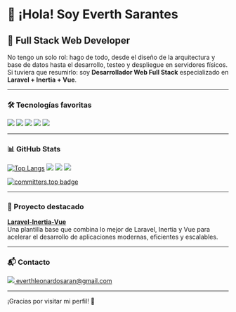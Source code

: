 # 👋 ¡Hola! Soy Everth Sarantes

## 🚀 Full Stack Web Developer

No tengo un solo rol: hago de todo, desde el diseño de la arquitectura y base de datos hasta el desarrollo, testeo y despliegue en servidores físicos. Si tuviera que resumirlo: soy **Desarrollador Web Full Stack** especializado en **Laravel + Inertia + Vue**.

---

### 🛠️ Tecnologías favoritas

<p>
  <img src="https://img.shields.io/badge/Laravel-FF2D20?style=for-the-badge&logo=laravel&logoColor=white" />
  <img src="https://img.shields.io/badge/Inertia.js-8A2BE2?style=for-the-badge&logo=inertia&logoColor=white" />
  <img src="https://img.shields.io/badge/Vue.js-42b883?style=for-the-badge&logo=vue.js&logoColor=white" />
  <img src="https://img.shields.io/badge/MySQL-005C84?style=for-the-badge&logo=mysql&logoColor=white" />
  <img src="https://img.shields.io/badge/PHP-777BB4?style=for-the-badge&logo=php&logoColor=white" />
</p>

---

### 📊 GitHub Stats

[![Top Langs](https://github-readme-stats.vercel.app/api/top-langs/?username=EverthSarantes&layout=compact&theme=github_dark)](https://github.com/anuraghazra/github-readme-stats)
![](https://github-profile-summary-cards.vercel.app/api/cards/profile-details?username=EverthSarantes&theme=github_dark)
![](https://github-readme-stats-git-masterrstaa-rickstaa.vercel.app/api?username=EverthSarantes&theme=github_dark)
![](https://github-profile-trophy.vercel.app/?username=EverthSarantes&theme=github_dark)

[![committers.top badge](https://user-badge.committers.top/nicaragua_private/EverthSarantes.svg)](https://user-badge.committers.top/nicaragua_private/EverthSarantes)

---

### 🌟 Proyecto destacado

**[Laravel-Inertia-Vue](https://github.com/EverthSarantes/Laravel-Inertia-Vue)**  
Una plantilla base que combina lo mejor de Laravel, Inertia y Vue para acelerar el desarrollo de aplicaciones modernas, eficientes y escalables.

---

### 📬 Contacto

<a href="mailto:everthleonardosaran@gmail.com">
  <img src="https://img.shields.io/badge/Gmail-D14836?style=for-the-badge&logo=gmail&logoColor=white" />
  everthleonardosaran@gmail.com
</a>

---

¡Gracias por visitar mi perfil! 🚀
